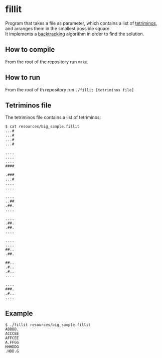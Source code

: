 # fillit
Program that takes a file as parameter, which contains a list of [tetriminos](https://en.wikipedia.org/wiki/Tetromino), and arranges them
in the smallest possible square.  
It implements a [backtracking](https://en.wikipedia.org/wiki/Backtracking) algorithm in order to find the solution.

## How to compile
From the root of the repository run `make`.

## How to run
From the root of th repository run `./fillit [tetriminos file]`

## Tetriminos file
The tetriminos file contains a list of tetriminos:
```
$ cat resources/big_sample.fillit
...#
...#
...#
...#

....
....
....
####

.###
...#
....
....

....
..##
.##.
....

....
.##.
.##.
....

....
....
##..
.##.

##..
.#..
.#..
....

....
###.
.#..
....
```

## Example
```
$ ./fillit resources/big_sample.fillit
ABBBB.
ACCCEE
AFFCEE
A.FFGG
HHHDDG
.HDD.G
```
